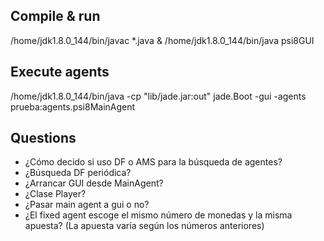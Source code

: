 ## Compile & run
/home/jdk1.8.0_144/bin/javac *.java & /home/jdk1.8.0_144/bin/java psi8GUI

## Execute agents
/home/jdk1.8.0_144/bin/java -cp "lib/jade.jar:out" jade.Boot -gui -agents prueba:agents.psi8MainAgent


## Questions
* ¿Cómo decido si uso DF o AMS para la búsqueda de agentes?
* ¿Búsqueda DF periódica?
* ¿Arrancar GUI desde MainAgent?
* ¿Clase Player?
* ¿Pasar main agent a gui o no?
* ¿El fixed agent escoge el mismo número de monedas y la misma apuesta? (La apuesta varía según los números anteriores)